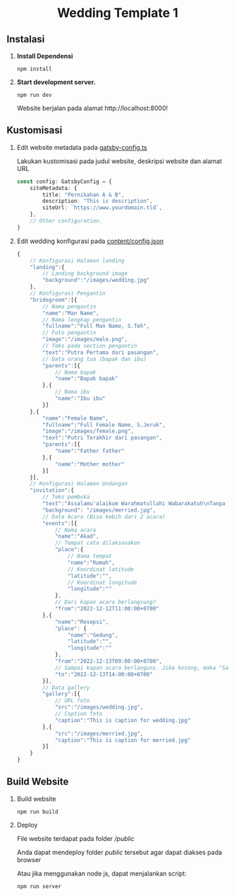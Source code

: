 <h1 align="center">
  Wedding Template 1
</h1>

## Instalasi

1.  **Install Dependensi**

    ```shell
    npm install
    ```

2.  **Start development server.**

    ```shell
    npm run dev
    ```

    Website berjalan pada alamat http://localhost:8000!

    
## Kustomisasi

1. Edit website metadata pada [gatsby-config.ts](gatsby-config.ts)

    Lakukan kustomisasi pada judul website, deskripsi website dan alamat URL

    ```ts
    const config: GatsbyConfig = {
        siteMetadata: {
            title: "Pernikahan A & B",
            description: "This is description",
            siteUrl: `https://www.yourdomain.tld`,
        },
        // Other configuration.
    }
    ```

2. Edit wedding konfigurasi pada [content/config.json](content/config.json)

    ```js
    {
        // Konfigurasi Halaman landing
        "landing":{
            // Landing background image
            "background":"/images/wedding.jpg" 
        },
        // Konfigurasi Pengantin
        "bridegroom":[{
            // Nama pengantin
            "name":"Man Name", 
            // Nama lengkap pengantin
            "fullname":"Full Man Name, S.Teh", 
            // Foto pengantin
            "image":"/images/male.png", 
            // Teks pada section pengantin
            "text":"Putra Pertama dari pasangan", 
            // Data orang tua (bapak dan ibu)
            "parents":[{ 
                // Nama bapak
                "name":"Bapak bapak" 
            },{
                // Nama ibu
                "name":"Ibu ibu"    
            }]
        },{
            "name":"Female Name",
            "fullname":"Full Female Name, S.Jeruk",
            "image":"/images/female.png",
            "text":"Putri Terakhir dari pasangan",
            "parents":[{
                "name":"Father father"
            },{
                "name":"Mother mother"
            }]
        }],
        // Konfigurasi Halaman Undangan
        "invitation":{
            // Teks pembuka
            "text":"Assalamu'alaikum Warahmatullahi Wabarakatuh\nTanpa mengurangi rasa hormat. Kami bermaksud mengundang Bapak/Ibu/Sodara/i serta kerabat sekalian untuk menghadiri acara pernikahan kami. Merupakan suatu kehormatan bagi kami apabila Bapak/Ibu/Saudara/i berkenan hadir dan memberikan doa restu kepada kedua mempelai.\nDemikian undangan ini kami sampaikan. Kami memohon doa restu agar kami menjadi keluarga sakinah mawadah warrohmah. Atas perhatiannya, kami ucapkan terimakasih.\nWassalamu'alaikum Warahmatullahi Wabarakatuh",
            "background": "/images/merried.jpg",
            // Data Acara (Bisa kebih dari 2 acara)
            "events":[{
                // Nama acara
                "name":"Akad", 
                // Tempat cata dilaksanakan
                "place":{ 
                    // Nama tempat
                    "name":"Rumah", 
                    // Koordinat latitude
                    "latitude":"", 
                    // Koordinat longitude
                    "longitude":"" 
                },
                // Dari kapan acara berlangsung?
                "from":"2022-12-12T11:00:00+0700" 
            },{
                "name":"Resepsi",
                "place": {
                    "name":"Gedung",
                    "latitude":"",
                    "longitude":""
                },
                "from":"2022-12-13T09:00:00+0700",
                // Sampai kapan acara berlanguns. Jika kosong, maka "Sampai Selesai"
                "to":"2022-12-13T14:00:00+0700" 
            }],
            // Data gallery
            "gallery":[{
                // URL foto
                "src":"/images/wedding.jpg", 
                // Caption foto
                "caption":"This is caption for wedding.jpg" 
            },{
                "src":"/images/merried.jpg",
                "caption":"This is caption for merried.jpg"
            }]
        }
    }
    ```

## Build Website

1. Build website

    ```shell
    npm run build
    ```

2. Deploy

    File website terdapat pada folder */public*

    Anda dapat mendeploy folder *public* tersebut agar dapat diakses pada browser

    Atau jika menggunakan node js, dapat menjalankan script:

    ```shell
    npm run server
    ```